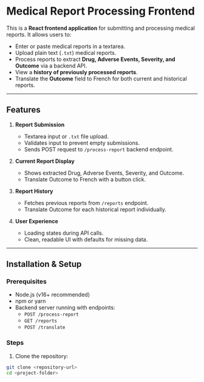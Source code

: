 # Medical Report Processing Frontend

This is a **React frontend application** for submitting and processing medical reports. It allows users to:

- Enter or paste medical reports in a textarea.
- Upload plain text (`.txt`) medical reports.
- Process reports to extract **Drug, Adverse Events, Severity, and Outcome** via a backend API.
- View a **history of previously processed reports**.
- Translate the **Outcome** field to French for both current and historical reports.

---

## **Features**

1. **Report Submission**
   - Textarea input or `.txt` file upload.
   - Validates input to prevent empty submissions.
   - Sends POST request to `/process-report` backend endpoint.

2. **Current Report Display**
   - Shows extracted Drug, Adverse Events, Severity, and Outcome.
   - Translate Outcome to French with a button click.

3. **Report History**
   - Fetches previous reports from `/reports` endpoint.
   - Translate Outcome for each historical report individually.

4. **User Experience**
   - Loading states during API calls.
   - Clean, readable UI with defaults for missing data.

---

## **Installation & Setup**

### **Prerequisites**
- Node.js (v16+ recommended)
- npm or yarn
- Backend server running with endpoints:
  - `POST /process-report`
  - `GET /reports`
  - `POST /translate`

### **Steps**

1. Clone the repository:

```bash
git clone <repository-url>
cd <project-folder>
